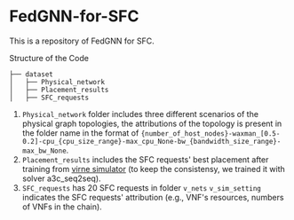 # FedGNN-for-SFC
This is a repository of FedGNN for SFC.

Structure of the Code

    ├── dataset                    
    │   ├── Physical_network    
    │   ├── Placement_results              
    │   ├── SFC_requests            

1. `Physical_network` folder includes three different scenarios of the physical graph topologies, the attributions of the topology is present in the folder name in the format of `{number_of_host_nodes}-waxman_[0.5-0.2]-cpu_{cpu_size_range}-max_cpu_None-bw_{bandwidth_size_range}-max_bw_None`.
2. `Placement_results` includes the SFC requests' best placement after training from [virne simulator](https://github.com/GeminiLight/virne) (to keep the consistensy, we trained it with solver a3c_seq2seq).
3. `SFC_requests` has 20 SFC requests in folder `v_nets`
   `v_sim_setting` indicates the SFC requests' attribution (e.g., VNF's resources, numbers of VNFs in the chain).
